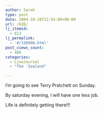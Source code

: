 ```yaml
---
author: Sarah
type: post
date: 2004-10-28T22:54:00+00:00
url: /626/
lj_itemid:
  - 613
lj_permalink:
  - '#/156998.html'
post_views_count:
  - 486
categories:
  - LiveJournal
  - "The 'Zealand"

---
```

I&#8217;m going to see Terry Pratchett on Sunday.

By saturday evening, I will have one less job.

Life is definitely getting there!!!